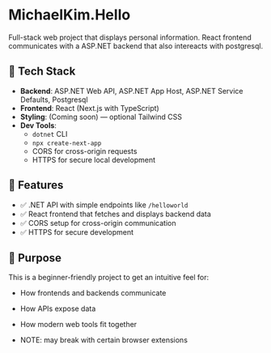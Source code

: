 # MichaelKim.Hello

Full-stack web project that displays personal information. React frontend communicates with a ASP.NET backend that also intereacts with postgresql.

## 🔧 Tech Stack

- **Backend**: ASP.NET Web API, ASP.NET App Host, ASP.NET Service Defaults, Postgresql
- **Frontend**: React (Next.js with TypeScript)
- **Styling**: (Coming soon) — optional Tailwind CSS
- **Dev Tools**:
  - `dotnet` CLI
  - `npx create-next-app`
  - CORS for cross-origin requests
  - HTTPS for secure local development

## 🚀 Features

- ✅ .NET API with simple endpoints like `/helloworld`
- ✅ React frontend that fetches and displays backend data
- ✅ CORS setup for cross-origin communication
- ✅ HTTPS for secure development

## 🧠 Purpose

This is a beginner-friendly project to get an intuitive feel for:
- How frontends and backends communicate
- How APIs expose data
- How modern web tools fit together

- NOTE: may break with certain browser extensions
